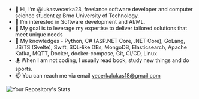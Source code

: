 - 👋 Hi, I’m @lukasvecerka23, freelance software developer and computer science student @ Brno University of Technology.
- 👀 I’m interested in Software development and AI/ML.
- 🔧 My goal is to leverage my expertise to deliver tailored solutions that meet unique needs
- 📖 My knowledges - Python, C# (ASP.NET Core, .NET Core), GoLang, JS/TS (Svelte), Swift, SQL-like DBs, MongoDB, Elasticsearch, Apache Kafka, MQTT, Docker, docker-compose, Git, CI/CD, Linux 
- 🏂 When I am not coding, I usually read book, study new things and do sports.
- 📫 You can reach me via email vecerkalukas18@gmail.com

<!---
lukasvecerka23/lukasvecerka23 is a ✨ special ✨ repository because its `README.md` (this file) appears on your GitHub profile.
You can click the Preview link to take a look at your changes.
--->

![Your Repository's Stats](https://github-readme-stats.vercel.app/api?username=lukasvecerka23&show_icons=true&theme=radical)
